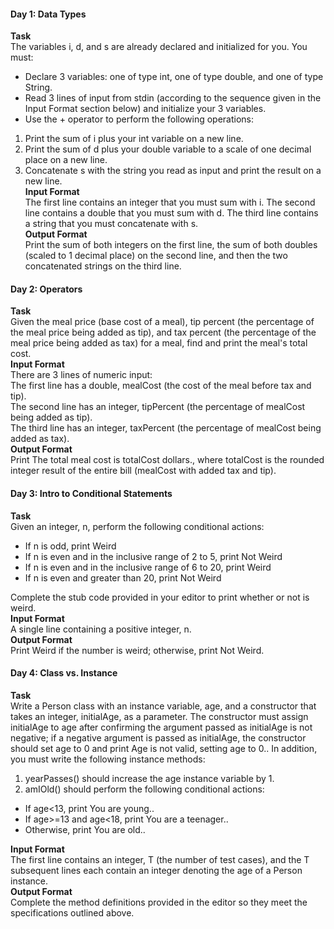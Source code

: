 #### Day 1: Data Types  
**Task**   
The variables i, d, and s are already declared and initialized for you. You must:  
- Declare 3 variables: one of type int, one of type double, and one of type String.  
- Read 3 lines of input from stdin (according to the sequence given in the Input Format section below) and initialize your 3 variables.  
- Use the + operator to perform the following operations: 
  
1. Print the sum of i plus your int variable on a new line.  
2. Print the sum of d plus your double variable to a scale of one decimal place on a new line.  
3. Concatenate s with the string you read as input and print the result on a new line.  
**Input Format**  
The first line contains an integer that you must sum with i. 
The second line contains a double that you must sum with d. 
The third line contains a string that you must concatenate with s.  
**Output Format**  
Print the sum of both integers on the first line, the sum of both doubles (scaled to 1 decimal place) on the second line, 
and then the two concatenated strings on the third line.  
#### Day 2: Operators    
**Task**   
Given the meal price (base cost of a meal), tip percent (the percentage of the meal price being added as tip), and tax percent (the percentage of the meal price being added as tax) for a meal, find and print the meal's total cost.  
**Input Format**  
There are 3 lines of numeric input:  
The first line has a double, mealCost (the cost of the meal before tax and tip).  
The second line has an integer, tipPercent (the percentage of mealCost being added as tip).  
The third line has an integer, taxPercent (the percentage of mealCost being added as tax).  
**Output Format**  
 Print The total meal cost is totalCost dollars., where totalCost is the rounded integer result of the entire bill (mealCost with added tax and tip).  
#### Day 3: Intro to Conditional Statements    
**Task**   
Given an integer, n, perform the following conditional actions:  
- If n is odd, print Weird
- If n is even and in the inclusive range of 2 to 5, print Not Weird  
- If n is even and in the inclusive range of 6 to 20, print Weird  
- If n is even and greater than 20, print Not Weird  
  
Complete the stub code provided in your editor to print whether or not  is weird.  
**Input Format**  
A single line containing a positive integer, n.  
**Output Format**  
Print Weird if the number is weird; otherwise, print Not Weird.  
#### Day 4: Class vs. Instance    
**Task**   
Write a Person class with an instance variable, age, and a constructor that takes an integer, initialAge, as a parameter. The constructor must assign initialAge to age after confirming the argument passed as initialAge is not negative; if a negative argument is passed as initialAge, the constructor should set age to 0 and print Age is not valid, setting age to 0.. In addition, you must write the following instance methods:  
1. yearPasses() should increase the age instance variable by 1.   
2. amIOld() should perform the following conditional actions:  
- If age<13, print You are young..  
- If age>=13 and age<18, print You are a teenager..  
- Otherwise, print You are old..  
  
**Input Format**  
The first line contains an integer, T (the number of test cases), and the T subsequent lines each contain an integer denoting the age of a Person instance.  
**Output Format**  
Complete the method definitions provided in the editor so they meet the specifications outlined above.   
